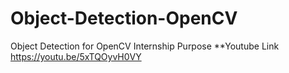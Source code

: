 # Object-Detection-OpenCV
Object Detection for OpenCV  Internship Purpose
**Youtube Link
https://youtu.be/5xTQOyvH0VY
